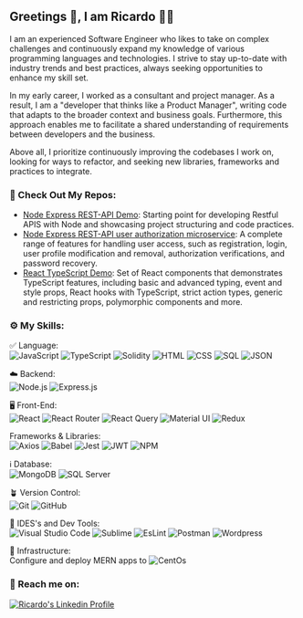 ## Greetings 👋, I am Ricardo :man_technologist:

I am an experienced Software Engineer who likes to take on complex challenges and continuously expand my knowledge of various programming languages and technologies. I strive to stay up-to-date with industry trends and best practices, always seeking opportunities to enhance my skill set.

In my early career, I worked as a consultant and project manager. As a result, I am a "developer that thinks like a  Product Manager", writing code that adapts to the broader context and business goals. Furthermore, this approach enables me to facilitate a shared understanding of requirements between developers and the business.

Above all, I prioritize continuously improving the codebases I work on, looking for ways to refactor, and seeking new libraries, frameworks and practices to integrate.

### :rocket: Check Out My Repos:
* [Node Express REST-API Demo](https://github.com/rodmor59/node-express-rest-api-demo): Starting point for developing Restful APIS with Node and showcasing project structuring and code practices.
* [Node Express REST-API user authorization microservice](https://github.com/rodmor59/node-express-user-auth-microservice): A complete range of features for handling user access, such as registration, login, user profile modification and removal, authorization verifications, and password recovery.
* [React TypeScript Demo](https://github.com/rodmor59/react-typescript-demo): Set of React components that demonstrates TypeScript features, including basic and advanced typing, event and style props, React hooks with TypeScript, strict action types, generic and restricting props, polymorphic components and more.

### :gear: My Skills: 
:white_check_mark: Language:  
    ![JavaScript](https://img.shields.io/badge/JavaScript-323330?style=for-the-badge&logo=javascript&logoColor=F7DF1E)
    ![TypeScript](https://img.shields.io/badge/TypeScript-007ACC?style=for-the-badge&logo=typescript&logoColor=white)
    ![Solidity](https://img.shields.io/badge/Solidity-e6e6e6?style=for-the-badge&logo=solidity&logoColor=black) 
    ![HTML](https://img.shields.io/badge/HTML5-E34F26?style=for-the-badge&logo=html5&logoColor=white) 
    ![CSS](https://img.shields.io/badge/CSS3-1572B6?style=for-the-badge&logo=css3&logoColor=white)
    ![SQL](https://img.shields.io/badge/PLSQL-F80000?style=for-the-badge&logo=oracle&logoColor=black)
    ![JSON](https://img.shields.io/badge/json-5E5C5C?style=for-the-badge&logo=json&logoColor=white)  
      
:cloud: Backend:  
    ![Node.js](https://img.shields.io/badge/Node%20js-339933?style=for-the-badge&logo=nodedotjs&logoColor=white) 
    ![Express.js](https://img.shields.io/badge/Express%20js-000000?style=for-the-badge&logo=express&logoColor=white)  
      
:desktop_computer: Front-End:   
    ![React](https://img.shields.io/badge/React-20232A?style=for-the-badge&logo=react&logoColor=61DAFB)
    ![React Router](https://img.shields.io/badge/React_Router-CA4245?style=for-the-badge&logo=react-router&logoColor=white)
    ![React Query](https://img.shields.io/badge/React_Query-FF4154?style=for-the-badge&logo=React_Query&logoColor=white)
    ![Material UI](https://img.shields.io/badge/Material%20UI-007FFF?style=for-the-badge&logo=mui&logoColor=white)
    ![Redux](https://img.shields.io/badge/Redux-593D88?style=for-the-badge&logo=redux&logoColor=white)  
      
Frameworks & Libraries:   
    ![Axios](https://img.shields.io/badge/axios-671ddf?&style=for-the-badge&logo=axios&logoColor=white)
    ![Babel](https://img.shields.io/badge/Babel-F9DC3E?style=for-the-badge&logo=babel&logoColor=white)
    ![Jest](https://img.shields.io/badge/Jest-C21325?style=for-the-badge&logo=jest&logoColor=white)
    ![JWT](https://img.shields.io/badge/JWT-000000?style=for-the-badge&logo=JSON%20web%20tokens&logoColor=white)
    ![NPM](https://img.shields.io/badge/npm-CB3837?style=for-the-badge&logo=npm&logoColor=white)  
      
:information_source: Database:  
    ![MongoDB](https://img.shields.io/badge/MongoDB-4EA94B?style=for-the-badge&logo=mongodb&logoColor=white)
    ![SQL Server](https://img.shields.io/badge/Microsoft%20SQL%20Server-CC2927?style=for-the-badge&logo=microsoft%20sql%20server&logoColor=white)    
      
:potted_plant: Version Control:  
    ![Git](https://img.shields.io/badge/GIT-E44C30?style=for-the-badge&logo=git&logoColor=white)
    ![GitHub](https://img.shields.io/badge/GitHub-100000?style=for-the-badge&logo=github&logoColor=white)  
      
:file_folder: IDES's and Dev Tools:  
    ![Visual Studio Code](https://img.shields.io/badge/VSCode-0078D4?style=for-the-badge&logo=visual%20studio%20code&logoColor=white)
    ![Sublime](https://img.shields.io/badge/sublime_text-%23575757.svg?&style=for-the-badge&logo=sublime-text&logoColor=important)
    ![EsLint](	https://img.shields.io/badge/eslint-3A33D1?style=for-the-badge&logo=eslint&logoColor=white)
    ![Postman](https://img.shields.io/badge/Postman-FF6C37?style=for-the-badge&logo=Postman&logoColor=white)
    ![Wordpress](https://img.shields.io/badge/Wordpress-21759B?style=for-the-badge&logo=wordpress&logoColor=white)
      
:office: Infrastructure:  
    Configure and deploy MERN apps to ![CentOs](https://img.shields.io/badge/Cent%20OS-262577?style=for-the-badge&logo=CentOS&logoColor=white)

        
### :iphone: Reach me on:
[![Ricardo's Linkedin Profile](https://img.shields.io/badge/LinkedIn-0077B5?style=for-the-badge&logo=linkedin&logoColor=white)](https://www.linkedin.com/in/ricartrodrig)

<!--
**rodmor59/rodmor59** is a ✨ _special_ ✨ repository because its `README.md` (this file) appears on your GitHub profile.

Here are some ideas to get you started:

- 🔭 I’m currently working on ...
- 🌱 I’m currently learning ...
- 👯 I’m looking to collaborate on ...
- 🤔 I’m looking for help with ...
- 💬 Ask me about ...
- 📫 How to reach me: ...
- 😄 Pronouns: ...
- ⚡ Fun fact: ...
-->
